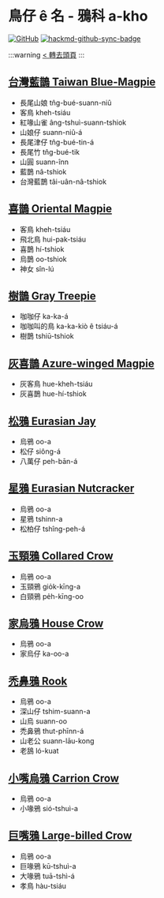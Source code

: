 # 鳥仔 ê 名 - 鴉科 a-kho

[![GitHub](https://img.shields.io/badge/GitHub-black?logo=github)](https://github.com/siansiansu/tsiau-a-e-mia)
[![hackmd-github-sync-badge](https://hackmd.io/_JRcFSyWQXWzGdO3I8fa1w/badge)](https://hackmd.io/_JRcFSyWQXWzGdO3I8fa1w)

:::warning
[< 轉去頭頁](https://hackmd.io/@siansiansu/Hy4VzNvha)
:::

## [台灣藍鵲 Taiwan Blue-Magpie](https://ebird.org/species/formag1)

- 長尾山娘 tn̂g-bué-suann-niû
- 客鳥 kheh-tsiáu
- 紅喙山雀 âng-tshuì-suann-tshiok
- 山娘仔 suann-niû-á
- 長尾津仔 tn̂g-bué-tin-á
- 長尾竹 tn̂g-bué-tik
- 山圓 suann-înn
- 藍鵲 nâ-tshiok
- 台灣藍鵲 tâi-uân-nâ-tshiok

## [喜鵲 Oriental Magpie](https://ebird.org/species/orimag1)

- 客鳥 kheh-tsiáu
- 飛北鳥 hui-pak-tsiáu
- 喜鵲 hí-tshiok
- 烏鵲 oo-tshiok
- 神女 sîn-lú

## [樹鵲 Gray Treepie](https://www.instagram.com/p/CgGtX54P8Ic/)

- 咖咖仔 ka-ka-á
- 咖咖叫的鳥 ka-ka-kiò ê tsiáu-á
- 樹鵲 tshiū-tshiok

## [灰喜鵲 Azure-winged Magpie](https://ebird.org/species/azwmag2)

- 灰客鳥 hue-kheh-tsiáu
- 灰喜鵲 hue-hí-tshiok

## [松鴉 Eurasian Jay](https://ebird.org/species/eurjay1)

- 烏鴉 oo-a
- 松仔 siông-á
- 八萬仔 peh-bān-á

## [星鴉 Eurasian Nutcracker](https://ebird.org/species/eurnut1)

- 烏鴉 oo-a
- 星鴉 tshinn-a
- 松柏仔 tshîng-peh-á

## [玉頸鴉 Collared Crow](https://ebird.org/species/colcro1)

- 烏鴉 oo-a
- 玉頸鴉 gio̍k-kīng-a
- 白頸鴉 pe̍h-kīng-oo

## [家烏鴉 House Crow](https://ebird.org/species/houcro1)

- 烏鴉 oo-a
- 家烏仔 ka-oo-a

## [禿鼻鴉 Rook](https://ebird.org/species/rook1)

- 烏鴉 oo-a
- 深山仔 tshim-suann-a
- 山烏 suann-oo
- 禿鼻鴉 thut-phīnn-á
- 山老公 suann-lāu-kong
- 老鴰 ló-kuat

## [小嘴烏鴉 Carrion Crow](https://ebird.org/species/carcro1)

- 烏鴉 oo-a
- 小喙鴉 sió-tshuì-a

## [巨嘴鴉 Large-billed Crow](https://ebird.org/species/labcro1)

- 烏鴉 oo-a
- 巨喙鴉 kū-tshuì-a
- 大喙鴉 tuā-tshì-á
- 孝鳥 hàu-tsiáu
